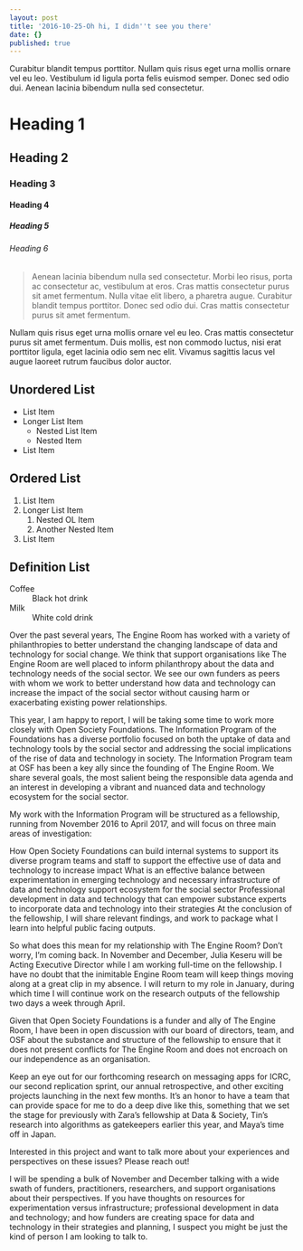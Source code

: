 ```yaml
---
layout: post
title: '2016-10-25-Oh hi, I didn''t see you there'
date: {}
published: true
---
```


<p class="intro"><span class="dropcap">C</span>urabitur blandit tempus porttitor. Nullam quis risus eget urna mollis ornare vel eu leo. Vestibulum id ligula porta felis euismod semper. Donec sed odio dui. Aenean lacinia bibendum nulla sed consectetur.</p>

# Heading 1

## Heading 2

### Heading 3

#### Heading 4

##### Heading 5

###### Heading 6

<blockquote>Aenean lacinia bibendum nulla sed consectetur. Morbi leo risus, porta ac consectetur ac, vestibulum at eros. Cras mattis consectetur purus sit amet fermentum. Nulla vitae elit libero, a pharetra augue. Curabitur blandit tempus porttitor. Donec sed odio dui. Cras mattis consectetur purus sit amet fermentum.</blockquote>

Nullam quis risus eget urna mollis ornare vel eu leo. Cras mattis consectetur purus sit amet fermentum. Duis mollis, est non commodo luctus, nisi erat porttitor ligula, eget lacinia odio sem nec elit. Vivamus sagittis lacus vel augue laoreet rutrum faucibus dolor auctor.

## Unordered List
* List Item
* Longer List Item
  * Nested List Item
  * Nested Item
* List Item

## Ordered List
1. List Item
2. Longer List Item
    1. Nested OL Item
    2. Another Nested Item
3. List Item

## Definition List
<dl>
  <dt>Coffee</dt>
  <dd>Black hot drink</dd>
  <dt>Milk</dt>
  <dd>White cold drink</dd>
</dl>

Over the past several years, The Engine Room has worked with a variety of philanthropies to better understand the changing landscape of data and technology for social change. We think that support organisations like The Engine Room are well placed to inform philanthropy about the data and technology needs of the social sector. We see our own funders as peers with whom we work to better understand how data and technology can increase the impact of the social sector without causing harm or exacerbating existing power relationships.

This year, I am happy to report, I will be taking some time to work more closely with Open Society Foundations. The Information Program of the Foundations has a diverse portfolio focused on both the uptake of data and technology tools by the social sector and addressing the social implications of the rise of data and technology in society. The Information Program team at OSF has been a key ally since the founding of The Engine Room. We share several goals, the most salient being the responsible data agenda and an interest in developing a vibrant and nuanced data and technology ecosystem for the social sector.

My work with the Information Program will be structured as a fellowship, running from November 2016 to April 2017, and will focus on three main areas of investigation:

How Open Society Foundations can build internal systems to support its diverse program teams and staff to support the effective use of data and technology to increase impact
What is an effective balance between experimentation in emerging technology and necessary infrastructure of data and technology support ecosystem for the social sector
Professional development in data and technology that can empower substance experts to incorporate data and technology into their strategies
At the conclusion of the fellowship, I will share relevant findings, and work to package what I learn into helpful public facing outputs.

So what does this mean for my relationship with The Engine Room? Don’t worry, I’m coming back. In November and December, Julia Keseru will be Acting Executive Director while I am working full-time on the fellowship. I have no doubt that the inimitable Engine Room team will keep things moving along at a great clip in my absence. I will return to my role in January, during which time I will continue work on the research outputs of the fellowship two days a week through April.

Given that Open Society Foundations is a funder and ally of The Engine Room, I have been in open discussion with our board of directors, team, and OSF about the substance and structure of the fellowship to ensure that it does not present conflicts for The Engine Room and does not encroach on our independence as an organisation.

Keep an eye out for our forthcoming research on messaging apps for ICRC, our second replication sprint, our annual retrospective, and other exciting projects launching in the next few months. It’s an honor to have a team that can provide space for me to do a deep dive like this, something that we set the stage for previously with Zara’s fellowship at Data & Society, Tin’s research into algorithms as gatekeepers earlier this year, and Maya’s time off in Japan.

Interested in this project and want to talk more about your experiences and perspectives on these issues? Please reach out!

I will be spending a bulk of November and December talking with a wide swath of funders, practitioners, researchers, and support organisations about their perspectives. If you have thoughts on resources for experimentation versus infrastructure; professional development in data and technology; and how funders are creating space for data and technology in their strategies and planning, I suspect you might be just the kind of person I am looking to talk to.
